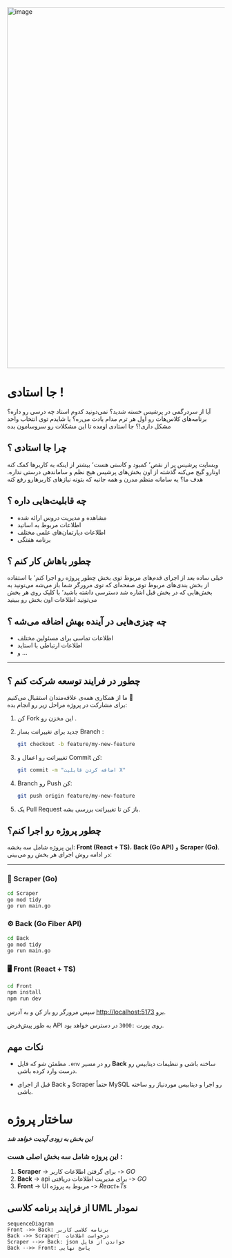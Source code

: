 <img width="1470" height="837" alt="image" src="https://github.com/user-attachments/assets/3ca0c1a3-1a3d-459d-be7e-f97163aa7a50" />

# جا استادی !

آیا از سردرگمی‌ در پرشیس خسته شدید؟ نمی‌دونید کدوم استاد چه درسی رو داره؟ برنامه‌های کلاس‌هات رو اول هر ترم مدام یادت می‌ره؟ یا شایدم توی انتخاب واحد مشکل داری!؟ جا استادی اومده تا این مشکلات رو سروسامون بده

## چرا جا استادی ؟

وبسایت پرشیس پر از نقص٬ کمبود و کاستی هست٬ بیشتر از اینکه به کاربرها کمک کنه اونارو گیج می‌کنه گذشته از اون  بخش‌های پرشیس هیج نظم و ساماندهی درستی نداره.  هدف ما؟ ‌یه سامانه منظم مدرن و همه جانبه که بتونه نیازهای کاربرهارو رفع کنه

## چه قابلیت‌هایی داره ؟

-  مشاهده و مدیریت دروس ارائه شده
- اطلاعات مربوط به اساتید
-  اطلاعات دپارتمان‌های علمی مختلف  
- برنامه هفتگی

## چطور باهاش کار کنم ؟
خیلی ساده بعد از اجرای قدم‌های مربوط توی بخش چطور پروژه رو اجرا کنم٬ با استفاده از بخش بندی‌های مربوط توی صفحه‌ای که توی مرورگر شما باز می‌شه می‌تونید به بخش‌هایی که در بخش قبل اشاره شد دسترسی داشته باشید٬ با کلیک روی هر بخش می‌تونید اطلاعات اون بخش رو ببینید 

## چه چیزی‌هایی در آینده بهش اضافه می‌شه ؟

- اطلاعات تماسی برای مسئولین مختلف 
- اطلاعات ارتباطی با استاید 
- و ... 


----------

## چطور در فرایند توسعه شرکت کنم ؟

ما از همکاری همه‌ی علاقه‌مندان استقبال می‌کنیم 🚀  
برای مشارکت در پروژه مراحل زیر رو انجام بده:

1. کن Fork این مخزن رو .
2. جدید برای تغییراتت بساز  Branch :
   ```bash
   git checkout -b feature/my-new-feature

3. تغییراتت رو اعمال و Commit کن:
    
    ```bash
    git commit -m "اضافه کردن قابلیت X"
    
    ```
    
4.  Branch رو Push کن:
    
    ```bash
    git push origin feature/my-new-feature
    
    ```
    
5.  یک Pull Request باز کن تا تغییراتت بررسی بشه.
    


## چطور پروژه رو اجرا کنم؟

این پروژه شامل سه بخشه:  **Front (React + TS)**،  **Back (Go API)**  و  **Scraper (Go)**.  
در ادامه روش اجرای هر بخش رو می‌بینی:

----------

### 🔎 Scraper (Go)

```bash
cd Scraper
go mod tidy
go run main.go

```

### ⚙️ Back (Go Fiber API)

```bash
cd Back
go mod tidy
go run main.go

```

### 🖥️ Front (React + TS)

```bash
cd Front
npm install
npm run dev

```

سپس مرورگر رو باز کن و به آدرس  [http://localhost:5173](http://localhost:5173/)  برو.


به طور پیش‌فرض API روی پورت  `:3000`  در دسترس خواهد بود.



## نکات مهم

-   مطمئن شو که فایل  `.env`  رو در مسیر  **Back**  ساخته باشی و تنظیمات دیتابیس رو درست وارد کرده باشی.
    
-   قبل از اجرای Back و Scraper حتماً MySQL رو اجرا و دیتابیس موردنیاز رو ساخته باشی.
        



# ساختار پروژه
***این بخش به زودی آپدیت خواهد شد***

### این پروژه شامل سه بخش اصلی هست :

 1. **Scraper** -> برای گرفتن اطلاعات کاربر -> _GO_   
 2. **Back** -> api  برای مدیریت اطلاعات دریافتی -> _GO_  
 3.  **Front** -> UI مربوط به پروژه -> _React_+_Ts_

##  از فرایند برنامه کلاسی UML نمودار


```mermaid
sequenceDiagram
Front ->> Back: برنامه کلاسی کاربر
Back ->> Scraper:  درخواست اطلاعات
Scraper -->> Back: json خواندن از فایل 
Back -->> Front: پاسخ نهایی

```
